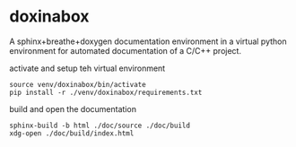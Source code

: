 # doxinabox

A sphinx+breathe+doxygen documentation environment in a virtual python environment for automated documentation of a C/C++ project.

activate and setup teh virtual environment

    source venv/doxinabox/bin/activate
    pip install -r ./venv/doxinabox/requirements.txt

build and open the documentation

    sphinx-build -b html ./doc/source ./doc/build
    xdg-open ./doc/build/index.html
